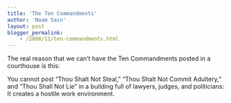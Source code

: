 ```yaml
---
title: 'The Ten Commandments'
author: 'Noam Sain'
layout: post
blogger_permalink:
    - /2008/11/ten-commandments.html
---
```


The real reason that we can’t have the Ten Commandments posted in a courthouse is this:

You cannot post “Thou Shalt Not Steal,” “Thou Shalt Not Commit Adultery,” and “Thou Shall Not Lie” in a building full of lawyers, judges, and politicians: It creates a hostile work environment.
